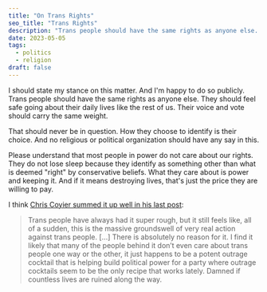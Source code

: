 ```yaml
---
title: "On Trans Rights"
seo_title: "Trans Rights"
description: "Trans people should have the same rights as anyone else. They should feel safe going about their daily lives like the rest of us. Their voice and vote should carry the same weight."
date: 2023-05-05
tags:
  - politics
  - religion
draft: false
---
```


I should state my stance on this matter. And I'm happy to do so publicly. Trans people should have the same rights as anyone else. They should feel safe going about their daily lives like the rest of us. Their voice and vote should carry the same weight.

That should never be in question. How they choose to identify is their choice. And no religious or political organization should have any say in this.

Please understand that most people in power do not care about our rights. They do not lose sleep because they identify as something other than what is deemed "right" by conservative beliefs. What they care about is power and keeping it. And if it means destroying lives, that's just the price they are willing to pay.

I think [Chris Coyier summed it up well in his last post](https://chriscoyier.net/2023/05/04/what-the-frick-is-with-the-war-on-trans-people/):

> Trans people have always had it super rough, but it still feels like, all of a sudden, this is the massive groundswell of very real action against trans people. [...] There is absolutely no reason for it. I find it likely that many of the people behind it don’t even care about trans people one way or the other, it just happens to be a potent outrage cocktail that is helping build political power for a party where outrage cocktails seem to be the only recipe that works lately. Damned if countless lives are ruined along the way.